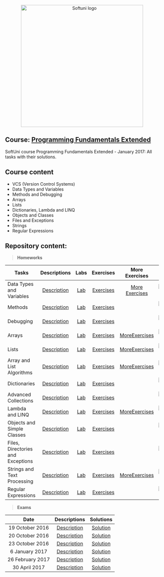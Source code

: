 <p align="center">
	<a href="https://softuni.bg/"><img src="https://www.jobs.bg/assets/logo/2017-09-01/b_6e048c01c340d967f2a6e540e9825d46.png" alt="Softuni logo" width="400" align="center">
	</a>
<p>

## Course: [Programming Fundamentals Extended](https://softuni.bg/trainings/1568/programming-fundamentals-exended-january-2017)
SoftUni course Programming Fundamentals Extended - January 2017: All tasks with their solutions.

## Course content
- VCS (Version Control Systems)
- Data Types and Variables
- Methods and Debugging
- Arrays
- Lists
- Dictionaries, Lambda and LINQ
- Objects and Classes
- Files and Exceptions
- Strings
- Regular Expressions

## Repository content:

> **Homeworks**

Tasks								|Descriptions																									| Labs																																| Exercises																																		|More Exercises	 																																	|Progress																													
------------------------------------|:-------------------------------------------------------------------------------------------------------------:|:---------------------------------------------------------------------------------------------------------------------------------:|:---------------------------------------------------------------------------------------------------------------------------------------------:|:-------------------------------------------------------------------------------------------------------------------------------------------------:|:-------------:
Data Types and Variables			|[Description](https://github.com/dobroslav-atanasov/Programming-Fundamentals-Extended/tree/master/Resources)	|[Lab](https://github.com/dobroslav-atanasov/Programming-Fundamentals-Extended/tree/master/01.%20DataTypes-Lab)  					|[Exercises](https://github.com/dobroslav-atanasov/Programming-Fundamentals-Extended/tree/master/02.%20DataTypes-Exercises)  					|[More Exercises](https://github.com/dobroslav-atanasov/Programming-Fundamentals-Extended/tree/master/03.%20DataTypes-MoreExercises)				|![Progress](http://progressed.io/bar/100?title=completed)
Methods								|[Description](https://github.com/dobroslav-atanasov/Programming-Fundamentals-Extended/tree/master/Resources)	|[Lab](https://github.com/dobroslav-atanasov/Programming-Fundamentals-Extended/tree/master/04.%20Methods-Lab) 						|[Exercises](https://github.com/dobroslav-atanasov/Programming-Fundamentals-Extended/tree/master/05.%20Methods-Exercises)						|																																					|![Progress](http://progressed.io/bar/100?title=completed)
Debugging							|[Description](https://github.com/dobroslav-atanasov/Programming-Fundamentals-Extended/tree/master/Resources)	|[Lab](https://github.com/dobroslav-atanasov/Programming-Fundamentals-Extended/tree/master/06.%20Debugging-Lab) 					|[Exercises](https://github.com/dobroslav-atanasov/Programming-Fundamentals-Extended/tree/master/07.%20Debugging-Exercises)						|																																					|![Progress](http://progressed.io/bar/100?title=completed)
Arrays 								|[Description](https://github.com/dobroslav-atanasov/Programming-Fundamentals-Extended/tree/master/Resources)	|[Lab](https://github.com/dobroslav-atanasov/Programming-Fundamentals-Extended/tree/master/08.%20Arrays-Lab) 						|[Exercises](https://github.com/dobroslav-atanasov/Programming-Fundamentals-Extended/tree/master/09.%20Arrays-Exercises) 						|[MoreExercises](https://github.com/dobroslav-atanasov/Programming-Fundamentals-Extended/tree/master/10.%20Arrays-MoreExercises)					|![Progress](http://progressed.io/bar/100?title=completed)
Lists 								|[Description](https://github.com/dobroslav-atanasov/Programming-Fundamentals-Extended/tree/master/Resources)	|[Lab](https://github.com/dobroslav-atanasov/Programming-Fundamentals-Extended/tree/master/11.%20Lists-Lab) 						|[Exercises](https://github.com/dobroslav-atanasov/Programming-Fundamentals-Extended/tree/master/12.%20Lists-Exercises)							|[MoreExercises](https://github.com/dobroslav-atanasov/Programming-Fundamentals-Extended/tree/master/13.%20Lists-MoreExercises)						|![Progress](http://progressed.io/bar/100?title=completed)
Array and List Algorithms 			|[Description](https://github.com/dobroslav-atanasov/Programming-Fundamentals-Extended/tree/master/Resources)	|[Lab](https://github.com/dobroslav-atanasov/Programming-Fundamentals-Extended/tree/master/14.%20ArrayAndListAlgorithms-Lab)		|[Exercises](https://github.com/dobroslav-atanasov/Programming-Fundamentals-Extended/tree/master/15.%20ArrayAndListAlgorithms-Exercises)		|[MoreExercises](https://github.com/dobroslav-atanasov/Programming-Fundamentals-Extended/tree/master/16.%20ArrayAndListAlgorithms-MoreExercises)	|![Progress](http://progressed.io/bar/100?title=completed)
Dictionaries 						|[Description](https://github.com/dobroslav-atanasov/Programming-Fundamentals-Extended/tree/master/Resources)	|[Lab](https://github.com/dobroslav-atanasov/Programming-Fundamentals-Extended/tree/master/17.%20Dictionaries-Lab) 					|[Exercises](https://github.com/dobroslav-atanasov/Programming-Fundamentals-Extended/tree/master/18.%20Dictionaries-Exercises)					|																																					|![Progress](http://progressed.io/bar/100?title=completed)
Advanced Collections 				|[Description](https://github.com/dobroslav-atanasov/Programming-Fundamentals-Extended/tree/master/Resources)	|[Lab](https://github.com/dobroslav-atanasov/Programming-Fundamentals-Extended/tree/master/19.%20AdvancedCollections-Lab) 			|[Exercises](https://github.com/dobroslav-atanasov/Programming-Fundamentals-Extended/tree/master/20.%20AdvancedCollections-Exercises)			|																																					|![Progress](http://progressed.io/bar/100?title=completed)
Lambda and LINQ 					|[Description](https://github.com/dobroslav-atanasov/Programming-Fundamentals-Extended/tree/master/Resources)	|[Lab](https://github.com/dobroslav-atanasov/Programming-Fundamentals-Extended/tree/master/21.%20LambdaAndLINQ-Lab) 				|[Exercises](https://github.com/dobroslav-atanasov/Programming-Fundamentals-Extended/tree/master/22.%20LambdaAndLINQ-Exercises) 				|[MoreExercises](https://github.com/dobroslav-atanasov/Programming-Fundamentals-Extended/tree/master/23.%20LambdaAndLINQ-MoreExercises)				|![Progress](http://progressed.io/bar/100?title=completed)
Objects and Simple Classes 			|[Description](https://github.com/dobroslav-atanasov/Programming-Fundamentals-Extended/tree/master/Resources)	|[Lab](https://github.com/dobroslav-atanasov/Programming-Fundamentals-Extended/tree/master/24.%20ObjectsAndSimpleClasses-Lab)		|[Exercises](https://github.com/dobroslav-atanasov/Programming-Fundamentals-Extended/tree/master/25.%20ObjectsAndSimpleClasses-Exercises)		|																																					|![Progress](http://progressed.io/bar/100?title=completed)
Files, Directories and Exceptions 	|[Description](https://github.com/dobroslav-atanasov/Programming-Fundamentals-Extended/tree/master/Resources)	|[Lab](https://github.com/dobroslav-atanasov/Programming-Fundamentals-Extended/tree/master/26.%20FilesDirectoriesAndExceptions-Lab) |[Exercises](https://github.com/dobroslav-atanasov/Programming-Fundamentals-Extended/tree/master/27.%20FilesDirectoriesAndExceptions-Exercises)	|																																					|![Progress](http://progressed.io/bar/100?title=completed)
Strings and Text Processing 		|[Description](https://github.com/dobroslav-atanasov/Programming-Fundamentals-Extended/tree/master/Resources)	|[Lab](https://github.com/dobroslav-atanasov/Programming-Fundamentals-Extended/tree/master/28.%20StringsAndTextProcessing-Lab) 		|[Exercises](https://github.com/dobroslav-atanasov/Programming-Fundamentals-Extended/tree/master/29.%20StringsAndTextProcessing-Exercises) 		|[MoreExercises](https://github.com/dobroslav-atanasov/Programming-Fundamentals-Extended/tree/master/30.%20StringsAndTextProcessing-MoreExercises)	|![Progress](http://progressed.io/bar/100?title=completed)
Regular Expressions 				|[Description](https://github.com/dobroslav-atanasov/Programming-Fundamentals-Extended/tree/master/Resources)	|[Lab](https://github.com/dobroslav-atanasov/Programming-Fundamentals-Extended/tree/master/31.%20RegularExpressions-Lab) 			|[Exercises](https://github.com/dobroslav-atanasov/Programming-Fundamentals-Extended/tree/master/32.%20RegularExpressions-Exercises)			|																																					|![Progress](http://progressed.io/bar/100?title=completed)

> **Exams**

Date				|Descriptions																													|Solutions
:------------------:|:-----------------------------------------------------------------------------------------------------------------------------:|:----------:
19 October 2016		|[Description](https://github.com/dobroslav-atanasov/Programming-Fundamentals-Extended/tree/master/Resources/Exam-19.10.2016)	|[Solution](https://github.com/dobroslav-atanasov/Programming-Fundamentals-Extended/tree/master/Exam-19.10.2016)	
20 October 2016		|[Description](https://github.com/dobroslav-atanasov/Programming-Fundamentals-Extended/tree/master/Resources/Exam-20.10.2016)	|[Solution](https://github.com/dobroslav-atanasov/Programming-Fundamentals-Extended/tree/master/Exam-20.10.2016)
23 October 2016		|[Description](https://github.com/dobroslav-atanasov/Programming-Fundamentals-Extended/tree/master/Resources/Exam-23.10.2016)	|[Solution]()
6 January 2017		|[Description](https://github.com/dobroslav-atanasov/Programming-Fundamentals-Extended/tree/master/Resources/Exam-06.01.2017)	|[Solution]()
26 February	2017	|[Description](https://github.com/dobroslav-atanasov/Programming-Fundamentals-Extended/tree/master/Resources/Exam-26.02.2017)	|[Solution]()
30 April 2017		|[Description](https://github.com/dobroslav-atanasov/Programming-Fundamentals-Extended/tree/master/Resources/Exam-30.04.2017)	|[Solution]()
